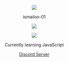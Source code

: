 <p align="center">  
<img src="https://media.discordapp.net/attachments/813341662545313832/813343404507267092/pokemon_pixel.gif">
</p>
<p align="center">
    ismailox-01
<p align="center">  
<img src="https://komarev.com/ghpvc/?username=ismailox-01&color=c28f02">
</p>
    <p align="center">
  <img src="https://discord.c99.nl/widget/theme-4/945466969094778940.png"/>
</p>
<p align="center">
Currently learning JavaScript
<p align="center">
    <a href="https://discord.gg/xjmUxKHAv8">Discord Server</a>

